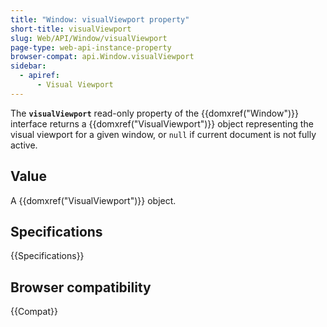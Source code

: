 ```yaml
---
title: "Window: visualViewport property"
short-title: visualViewport
slug: Web/API/Window/visualViewport
page-type: web-api-instance-property
browser-compat: api.Window.visualViewport
sidebar:
  - apiref:
      - Visual Viewport
---
```


The **`visualViewport`** read-only property of the {{domxref("Window")}} interface returns a {{domxref("VisualViewport")}} object representing the visual viewport for a given window, or `null` if current document is not fully active.

## Value

A {{domxref("VisualViewport")}} object.

## Specifications

{{Specifications}}

## Browser compatibility

{{Compat}}
